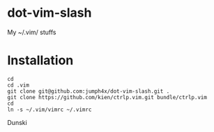 dot-vim-slash
=============

My ~/.vim/ stuffs

Installation
============

```shell
cd 
cd .vim
git clone git@github.com:jumph4x/dot-vim-slash.git .
git clone https://github.com/kien/ctrlp.vim.git bundle/ctrlp.vim
cd
ln -s ~/.vim/vimrc ~/.vimrc
```

Dunski
